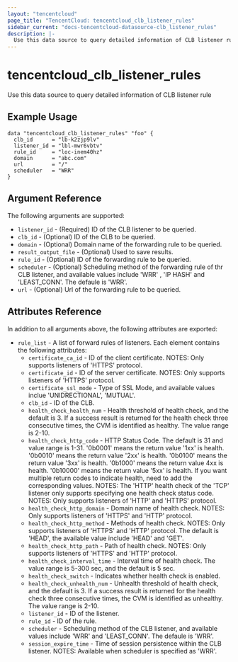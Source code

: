 ```yaml
---
layout: "tencentcloud"
page_title: "TencentCloud: tencentcloud_clb_listener_rules"
sidebar_current: "docs-tencentcloud-datasource-clb_listener_rules"
description: |-
  Use this data source to query detailed information of CLB listener rule
---
```


# tencentcloud_clb_listener_rules

Use this data source to query detailed information of CLB listener rule

## Example Usage

```hcl
data "tencentcloud_clb_listener_rules" "foo" {
  clb_id      = "lb-k2zjp9lv"
  listener_id = "lbl-mwr6vbtv"
  rule_id     = "loc-inem40hz"
  domain      = "abc.com"
  url         = "/"
  scheduler   = "WRR"
}
```

## Argument Reference

The following arguments are supported:

* `listener_id` - (Required) ID of the CLB listener to be queried.
* `clb_id` - (Optional) ID of the CLB to be queried.
* `domain` - (Optional) Domain name of the forwarding rule to be queried.
* `result_output_file` - (Optional) Used to save results.
* `rule_id` - (Optional) ID of the forwarding rule to be queried.
* `scheduler` - (Optional)  Scheduling method of the forwarding rule of thr CLB listener, and available values include 'WRR' , 'IP HASH' and 'LEAST_CONN'. The defaule is 'WRR'.
* `url` - (Optional) Url of the forwarding rule to be queried.

## Attributes Reference

In addition to all arguments above, the following attributes are exported:

* `rule_list` - A list of forward rules of listeners. Each element contains the following attributes:
  * `certificate_ca_id` - ID of the client certificate. NOTES: Only supports listeners of 'HTTPS' protocol.
  * `certificate_id` - ID of the server certificate. NOTES: Only supports listeners of 'HTTPS' protocol.
  * `certificate_ssl_mode` - Type of SSL Mode, and available values inclue 'UNIDRECTIONAL', 'MUTUAL'.
  * `clb_id` - ID of the CLB.
  * `health_check_health_num` - Health threshold of health check, and the default is 3. If a success result is returned for the health check three consecutive times, the CVM is identified as healthy. The value range is 2-10.
  * `health_check_http_code` - HTTP Status Code. The default is 31 and value range is 1-31. '0b0001' means the return value '1xx' is health. '0b0010' means the return value '2xx' is health. '0b0100' means the return value '3xx' is health. '0b1000' means the return value 4xx is health. '0b10000' means the return value '5xx' is health. If you want multiple return codes to indicate health, need to add the corresponding values. NOTES: The 'HTTP' health check of the 'TCP' listener only supports specifying one health check status code. NOTES: Only supports listeners of 'HTTP' and 'HTTPS' protocol.
  * `health_check_http_domain` - Domain name of health check. NOTES: Only supports listeners of 'HTTPS' and 'HTTP' protocol.
  * `health_check_http_method` - Methods of health check. NOTES: Only supports listeners of 'HTTPS' and 'HTTP' protocol. The default is 'HEAD', the available value include 'HEAD' and 'GET'.
  * `health_check_http_path` - Path of health check. NOTES: Only supports listeners of 'HTTPS' and 'HTTP' protocol.
  * `health_check_interval_time` - Interval time of health check. The value range is 5-300 sec, and the default is 5 sec.
  * `health_check_switch` - Indicates whether health check is enabled.
  * `health_check_unhealth_num` - Unhealth threshold of health check, and the default is 3. If a success result is returned for the health check three consecutive times, the CVM is identified as unhealthy. The value range is 2-10.
  * `listener_id` - ID of the listener.
  * `rule_id` - ID of the rule.
  * `scheduler` - Scheduling method of the CLB listener, and available values include 'WRR' and 'LEAST_CONN'. The defaule is 'WRR'.
  * `session_expire_time` - Time of session persistence within the CLB listener. NOTES: Available when scheduler is specified as 'WRR'.


